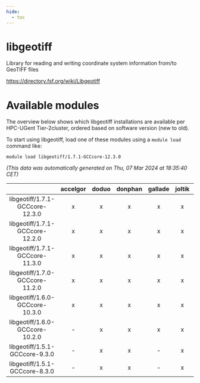 ```yaml
---
hide:
  - toc
---
```


libgeotiff
==========


Library for reading and writing coordinate system information from/to GeoTIFF files

https://directory.fsf.org/wiki/Libgeotiff
# Available modules


The overview below shows which libgeotiff installations are available per HPC-UGent Tier-2cluster, ordered based on software version (new to old).

To start using libgeotiff, load one of these modules using a `module load` command like:

```shell
module load libgeotiff/1.7.1-GCCcore-12.3.0
```

*(This data was automatically generated on Thu, 07 Mar 2024 at 18:35:40 CET)*  

| |accelgor|doduo|donphan|gallade|joltik|skitty|
| :---: | :---: | :---: | :---: | :---: | :---: | :---: |
|libgeotiff/1.7.1-GCCcore-12.3.0|x|x|x|x|x|x|
|libgeotiff/1.7.1-GCCcore-12.2.0|x|x|x|x|x|x|
|libgeotiff/1.7.1-GCCcore-11.3.0|x|x|x|x|x|x|
|libgeotiff/1.7.0-GCCcore-11.2.0|x|x|x|x|x|x|
|libgeotiff/1.6.0-GCCcore-10.3.0|x|x|x|x|x|x|
|libgeotiff/1.6.0-GCCcore-10.2.0|-|x|x|x|x|x|
|libgeotiff/1.5.1-GCCcore-9.3.0|-|x|x|-|x|x|
|libgeotiff/1.5.1-GCCcore-8.3.0|-|x|x|-|x|x|

